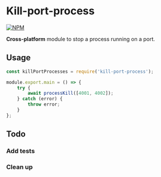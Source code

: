 # Kill-port-process

[![NPM](https://nodei.co/npm/kill-port-process.png?compact=true)](https://nodei.co/npm/kill-port-process/)

**Cross-platform** module to stop a process running on a port.

## Usage

```javascript
const killPortProcesses = require('kill-port-process');

module.export.main = () => {
	try {
		await processKill([4001, 4002]);
	} catch (error) {
		throw error;
	}
};
```

## Todo

### Add tests

### Clean up